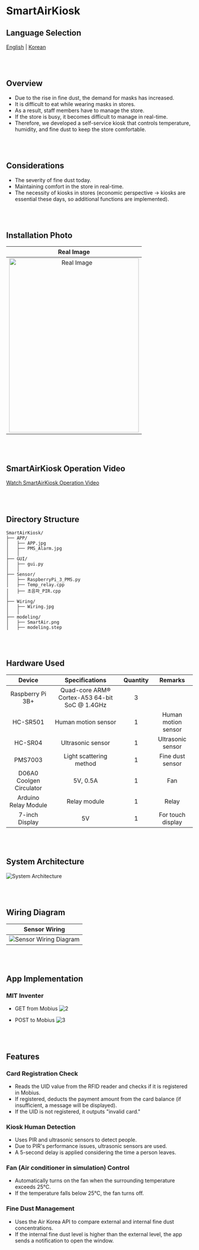 # SmartAirKiosk

## Language Selection

[English](README.md) | [Korean](README_KR.md)

<br><br>

## Overview

- Due to the rise in fine dust, the demand for masks has increased.
- It is difficult to eat while wearing masks in stores.
- As a result, staff members have to manage the store.
- If the store is busy, it becomes difficult to manage in real-time.
- Therefore, we developed a self-service kiosk that controls temperature, humidity, and fine dust to keep the store comfortable.

<br><br>

## Considerations

- The severity of fine dust today.
- Maintaining comfort in the store in real-time.
- The necessity of kiosks in stores (economic perspective -> kiosks are essential these days, so additional functions are implemented).

<br><br>

## Installation Photo

<div align="center">
  
  | Real Image |
  |:---:|
  | <img src="https://github.com/user-attachments/assets/314c94d4-e6bc-4acf-934e-5a8bf56400b1" width="350px" height="470px" alt="Real Image"> |
</div>

<br><br>

## SmartAirKiosk Operation Video

[Watch SmartAirKiosk Operation Video](https://youtu.be/KF5rC-BnxO0)

<br><br>

## Directory Structure

```
SmartAirKiosk/
├── APP/
│   ├── APP.jpg
│   ├── PMS_Alarm.jpg
│   │
├── GUI/
│   ├── gui.py
│   │
├── Sensor/
│   ├── RaspberryPi_3_PMS.py
│   ├── Temp_relay.cpp
│   ├── 초음파_PIR.cpp
│ 
├── Wiring/
│   ├── Wiring.jpg
│   │
├── modeling/
│   ├── SmartAir.png
│   ├── modeling.step

```

<br><br>

## Hardware Used

| Device                | Specifications                                                                                                                                                                                                                                                                                                                                                                     | Quantity | Remarks                         |
|:------------------:|:----------------------------------------------------------------------------------------------------------------------------------------------------------------------------------------------------------------------------------------------------------------------------------------------------------------------------------------------------------------------:|:---:|:--------------------------:|
| Raspberry Pi 3B+   | Quad-core ARM® Cortex-A53 64-bit SoC @ 1.4GHz                                                                                                                                                                                                                                                                                                                                    | 3  |                            |
| HC-SR501  | Human motion sensor                                                                                                                                                                                                                                                                                                                                                              | 1  | Human motion sensor       |
| HC-SR04        | Ultrasonic sensor                                                                                                                                                                                                                                                                                                                                                              | 1  | Ultrasonic sensor                  |
| PMS7003            | Light scattering method                                                                                                                                                                                                                                                                                                                                              | 1  | Fine dust sensor                    |
| D06A0 Coolgen Circulator              |                         5V, 0.5A                                                                     |  1  | Fan |
| Arduino Relay Module            | Relay module                                                                                                                                                                                                                                                                                                                                                                     | 1  | Relay                     |
| 7-inch Display                 |   5V  |  1  |                 For touch display           |

<br><br>

## System Architecture

![System Architecture](https://github.com/user-attachments/assets/4c321007-3b18-4ea9-813b-6ff5827f3be3)

<br><br>

## Wiring Diagram

<div align="center">

  | Sensor Wiring | 
  |:---:|
  | <img src="https://github.com/user-attachments/assets/54dacca4-ecc6-4a91-9701-8f52dfa73992"  alt="Sensor Wiring Diagram"> |
</div>

<br><br>

## App Implementation

### MIT Inventer
- GET from Mobius
![2](https://github.com/user-attachments/assets/222d7ba7-0c47-4178-98b9-6ba8fb2832dc)

- POST to Mobius
![3](https://github.com/user-attachments/assets/257c163b-d529-4cd9-8b1f-c43a9f388afe)

<br><br>

## Features

### Card Registration Check
- Reads the UID value from the RFID reader and checks if it is registered in Mobius.
- If registered, deducts the payment amount from the card balance (if insufficient, a message will be displayed).
- If the UID is not registered, it outputs "invalid card."

### Kiosk Human Detection
- Uses PIR and ultrasonic sensors to detect people.
- Due to PIR's performance issues, ultrasonic sensors are used.
- A 5-second delay is applied considering the time a person leaves.

### Fan (Air conditioner in simulation) Control
- Automatically turns on the fan when the surrounding temperature exceeds 25°C.
- If the temperature falls below 25°C, the fan turns off.

### Fine Dust Management
- Uses the Air Korea API to compare external and internal fine dust concentrations.
- If the internal fine dust level is higher than the external level, the app sends a notification to open the window.
